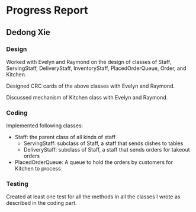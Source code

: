 # Progress Report
## Dedong Xie
### Design
Worked with Evelyn and Raymond on the design of classes of Staff, ServingStaff, DeliveryStaff, InventoryStaff, PlacedOrderQueue, Order, and Kitchen.

Designed CRC cards of the above classes with Evelyn and Raymond.

Discussed mechanism of Kitchen class with Evelyn and Raymond.
### Coding

Implemented following classes:

- Staff: the parent class of all kinds of staff
  - ServingStaff: subclass of Staff, a staff that sends dishes to tables
  - DeliveryStaff: subclass of Staff, a staff that sends orders for takeout orders
- PlacedOrderQueue: A queue to hold the orders by customers for Kitchen to process

### Testing
Created at least one test for all the methods in all the classes I wrote as described in the coding part.
